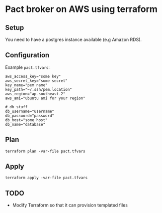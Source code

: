 Pact broker on AWS using terraform
=============

## Setup

You need to have a postgres instance available (e.g Amazon RDS).

## Configuration

Example `pact.tfvars`:

```
aws_access_key="some key"
aws_secret_key="some secret"
key_name="pem name"
key_path="~/.ssh/pem.location"
aws_region="ap-southeast-2"
aws_ami="ubuntu ami for your region"

# db stuff
db_username="username"
db_password="password"
db_host="some host"
db_name="database"
```

## Plan

`terraform plan -var-file pact.tfvars`

## Apply

`terraform apply -var-file pact.tfvars`

## TODO

* Modify Terraform so that it can provision templated files
